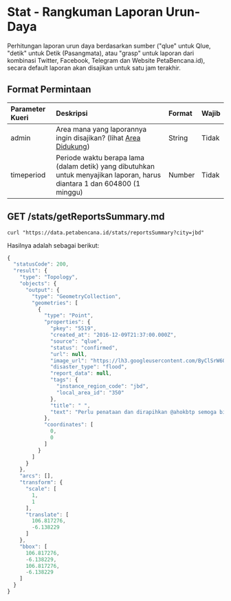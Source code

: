 # Stat - Rangkuman Laporan Urun-Daya

Perhitungan laporan urun daya berdasarkan sumber \("qlue" untuk Qlue, "detik" untuk Detik \(Pasangmata\), atau "grasp" untuk laporan dari kombinasi Twitter, Facebook, Telegram dan Website PetaBencana.id\), secara default laporan akan disajikan untuk satu jam terakhir.

## Format Permintaan

| Parameter Kueri | Deskripsi | Format | Wajib |
| :--- | :--- | :--- | :--- |
| admin | Area mana yang laporannya ingin disajikan? \(lihat [Area Didukung](https://docs.petabencana.id/general/area-didukung)\) | String | Tidak |
| timeperiod | Periode waktu berapa lama \(dalam detik\) yang dibutuhkan untuk menyajikan laporan, harus diantara 1 dan 604800 \(1 minggu\) | Number | Tidak |

## GET /stats/getReportsSummary.md

```text
curl "https://data.petabencana.id/stats/reportsSummary?city=jbd"
```

Hasilnya adalah sebagai berikut:

```javascript
{
  "statusCode": 200,
  "result": {
    "type": "Topology",
    "objects": {
      "output": {
        "type": "GeometryCollection",
        "geometries": [
          {
            "type": "Point",
            "properties": {
              "pkey": "5519",
              "created_at": "2016-12-09T21:37:00.000Z",
              "source": "qlue",
              "status": "confirmed",
              "url": null,
              "image_url": "https://lh3.googleusercontent.com/ByClSrW6QhFkBxUhZo0rFt6eiVdvnEHisSzsgjaC9KxdGAQ6CYksTZRA1rcNP9cBGZiv6s4Vp5D8NzkAjPyrBs6c6R4h=s480-c",
              "disaster_type": "flood",
              "report_data": null,
              "tags": {
                "instance_region_code": "jbd",
                "local_area_id": "350"
              },
              "title": " ",
              "text": "Perlu penataan dan dirapihkan @ahokbtp semoga bisa lbh baik, bersih dan teratur"
            },
            "coordinates": [
              0,
              0
            ]
          }
        ]
      }
    },
    "arcs": [],
    "transform": {
      "scale": [
        1,
        1
      ],
      "translate": [
        106.817276,
        -6.138229
      ]
    },
    "bbox": [
      106.817276,
      -6.138229,
      106.817276,
      -6.138229
    ]
  }
}
```

